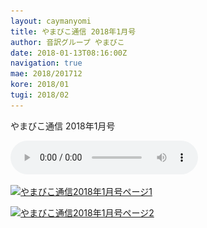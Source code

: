 ```yaml
---
layout: caymanyomi
title: やまびこ通信 2018年1月号
author: 音訳グループ やまびこ
date: 2018-01-13T08:16:00Z
navigation: true
mae: 2018/201712
kore: 2018/01
tugi: 2018/02
---
```

やまびこ通信 2018年1月号

<audio controls>
  <source src="media/01/201801.ogg" type="audio/ogg">
  <source src="media/01/201801.mp3" type="audio/mpeg">
  Your browser does not support the audio tag.
</audio>

<a href="media/01/01-1.svg" target="_blank"><img src="media/01/01-1.png" alt="やまびこ通信2018年1月号ページ1" srcset="media/01/01-1.svg" /></a>

<a href="media/01/01-2.svg" target="_blank"><img src="media/01/01-2.png" alt="やまびこ通信2018年1月号ページ2" srcset="media/01/01-2.svg" /></a>

